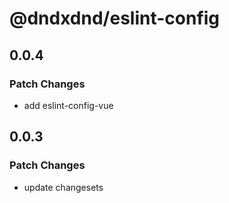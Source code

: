 # @dndxdnd/eslint-config

## 0.0.4

### Patch Changes

- add eslint-config-vue

## 0.0.3

### Patch Changes

- update changesets
